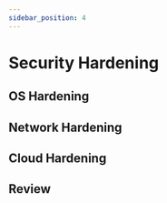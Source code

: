 ```yaml
---
sidebar_position: 4
---
```


# Security Hardening


## OS Hardening


## Network Hardening


## Cloud Hardening


## Review


